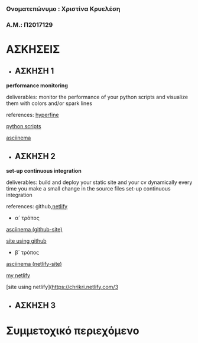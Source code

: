 ### Ονοματεπώνυμο : Χριστίνα Κρυελέση 
### Α.Μ.: Π2017129


# ΑΣΚΗΣΕΙΣ

* ## ΑΣΚΗΣΗ 1
**performance monitoring**

deliverables: monitor the performance of your python scripts and visualize them with colors and/or spark lines

references: [hyperfine](https://github.com/sharkdp/hyperfine)

[python scripts](https://medium.com/@george.seif94/a-tour-of-the-top-5-sorting-algorithms-with-python-code-43ea9aa02889)

[asciinema](https://asciinema.org/a/JvpO6wWi3Dt9YaQ8d7Qs3iYis)


* ## ΑΣΚΗΣΗ 2

**set-up continuous integration**

deliverables: build and deploy your static site and your cv dynamically every time you make a small change in the source files set-up continuous integration 

references: github,[netlify](https://www.netlify.com/)

* α´ τρόπος

[asciinema (github-site)](https://asciinema.org/a/TNefNv850tRrTi00tcoYwJ0Xb)

[site using github](https://chrikri.github.io/CV/)


* β´ τρόπος

[asciinema (netlify-site)](https://asciinema.org/a/FLhBk5CrbOTPppUEjnkZjaPJl)

[my netlify](https://app.netlify.com/sites/chrikri/overview)

[site using netlify](https://chrikri.netlify.com/3


* ## ΑΣΚΗΣΗ 3



# Συμμετοχικό περιεχόμενο
